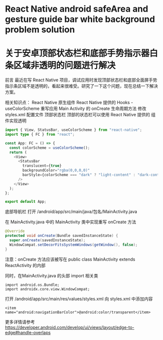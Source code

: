 # React Native android safeArea and gesture guide bar white background problem solution
# 关于安卓顶部状态栏和底部手势指示器白条区域非透明的问题进行解决


前言
最近在写 React Native 项目，调试应用时发现顶部状态栏和底部全面屏手势指示条区域不是透明的，看起来很难受。研究了一下这个问题，现在总结一下解决方案。

相关知识点：
React Native 原生组件 <StatusBar />
React Native 提供的 Hooks - useColorScheme
重写应用 Main Activity 的 onCreate 生命周期方法
修改 styles.xml 配置文件
顶部状态栏
顶部的状态栏可以使用 React Native 提供的 <StatusBar /> 组件实现透明

```TYPESCRIPT
import { View, StatusBar, useColorScheme } from "react-native";
import type { FC } from "react";

const App: FC = () => {
  const colorScheme = useColorScheme();
  return (
    <View>
      <StatusBar
        translucent={true}
        backgroundColor="rgba(0,0,0,0)"
        barStyle={colorScheme === "dark" ? "light-content" : "dark-content"} // 设置文字颜色
      />
    </View>
  );
};

export default App;
```

底部导航栏
打开 /android/app/src/main/java/包名/MainActivity.java

在 MainActivity.java 中的 MainActivity 类中实现重写 onCreate 方法

```JAVA
@Override
protected void onCreate(Bundle savedInstanceState) {
  super.onCreate(savedInstanceState);
  WindowCompat.setDecorFitsSystemWindows(getWindow(), false);
}
```

注意：onCreate 方法应该被写在 public class MainActivity extends ReactActivity 的内部

同时，在MainActivity.java 的头部 import 相关类

```
import android.os.Bundle;
import androidx.core.view.WindowCompat;
```

打开 /android/app/src/main/res/values/styles.xml
向 styles.xml 中添加内容

```
<item name="android:navigationBarColor">@android:color/transparent</item>
```


更多详情请参考 https://developer.android.com/develop/ui/views/layout/edge-to-edge#handle-overlaps

